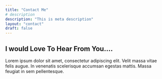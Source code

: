 ```yaml
---
title: "Contact Me"
# description
description: "This is meta description"
layout: "contact"
draft: false
---
```


## I would Love To Hear From You....

Lorem ipsum dolor sit amet, consectetur adipiscing elit. Velit massa vitae felis augue. In venenatis scelerisque accumsan egestas mattis. Massa feugiat in sem pellentesque.